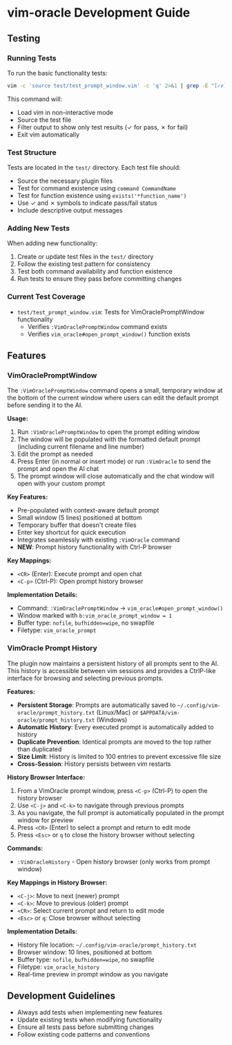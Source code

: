 # vim-oracle Development Guide

## Testing

### Running Tests

To run the basic functionality tests:

```bash
vim -c 'source test/test_prompt_window.vim' -c 'q' 2>&1 | grep -E "[✓✗]"
```

This command will:
- Load vim in non-interactive mode
- Source the test file
- Filter output to show only test results (✓ for pass, ✗ for fail)
- Exit vim automatically

### Test Structure

Tests are located in the `test/` directory. Each test file should:
- Source the necessary plugin files
- Test for command existence using `command CommandName`
- Test for function existence using `exists('*function_name')`
- Use ✓ and ✗ symbols to indicate pass/fail status
- Include descriptive output messages

### Adding New Tests

When adding new functionality:
1. Create or update test files in the `test/` directory
2. Follow the existing test pattern for consistency
3. Test both command availability and function existence
4. Run tests to ensure they pass before committing changes

### Current Test Coverage

- `test/test_prompt_window.vim`: Tests for VimOraclePromptWindow functionality
  - Verifies `:VimOraclePromptWindow` command exists
  - Verifies `vim_oracle#open_prompt_window()` function exists

## Features

### VimOraclePromptWindow

The `:VimOraclePromptWindow` command opens a small, temporary window at the bottom of the current window where users can edit the default prompt before sending it to the AI.

**Usage:**
1. Run `:VimOraclePromptWindow` to open the prompt editing window
2. The window will be populated with the formatted default prompt (including current filename and line number)
3. Edit the prompt as needed
4. Press Enter (in normal or insert mode) or run `:VimOracle` to send the prompt and open the AI chat
5. The prompt window will close automatically and the chat window will open with your custom prompt

**Key Features:**
- Pre-populated with context-aware default prompt
- Small window (5 lines) positioned at bottom
- Temporary buffer that doesn't create files
- Enter key shortcut for quick execution
- Integrates seamlessly with existing `:VimOracle` command
- **NEW**: Prompt history functionality with Ctrl-P browser

**Key Mappings:**
- `<CR>` (Enter): Execute prompt and open chat
- `<C-p>` (Ctrl-P): Open prompt history browser

**Implementation Details:**
- Command: `:VimOraclePromptWindow` → `vim_oracle#open_prompt_window()`
- Window marked with `b:vim_oracle_prompt_window = 1`
- Buffer type: `nofile`, `bufhidden=wipe`, no swapfile
- Filetype: `vim_oracle_prompt`

### VimOracle Prompt History

The plugin now maintains a persistent history of all prompts sent to the AI. This history is accessible between vim sessions and provides a CtrlP-like interface for browsing and selecting previous prompts.

**Features:**
- **Persistent Storage**: Prompts are automatically saved to `~/.config/vim-oracle/prompt_history.txt` (Linux/Mac) or `$APPDATA/vim-oracle/prompt_history.txt` (Windows)
- **Automatic History**: Every executed prompt is automatically added to history
- **Duplicate Prevention**: Identical prompts are moved to the top rather than duplicated
- **Size Limit**: History is limited to 100 entries to prevent excessive file size
- **Cross-Session**: History persists between vim restarts

**History Browser Interface:**
1. From a VimOracle prompt window, press `<C-p>` (Ctrl-P) to open the history browser
2. Use `<C-j>` and `<C-k>` to navigate through previous prompts
3. As you navigate, the full prompt is automatically populated in the prompt window for preview
4. Press `<CR>` (Enter) to select a prompt and return to edit mode
5. Press `<Esc>` or `q` to close the history browser without selecting

**Commands:**
- `:VimOracleHistory` - Open history browser (only works from prompt window)

**Key Mappings in History Browser:**
- `<C-j>`: Move to next (newer) prompt
- `<C-k>`: Move to previous (older) prompt  
- `<CR>`: Select current prompt and return to edit mode
- `<Esc>` or `q`: Close browser without selecting

**Implementation Details:**
- History file location: `~/.config/vim-oracle/prompt_history.txt`
- Browser window: 10 lines, positioned at bottom
- Buffer type: `nofile`, `bufhidden=wipe`, no swapfile
- Filetype: `vim_oracle_history`
- Real-time preview in prompt window as you navigate

## Development Guidelines

- Always add tests when implementing new features
- Update existing tests when modifying functionality
- Ensure all tests pass before submitting changes
- Follow existing code patterns and conventions